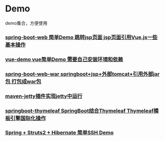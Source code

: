 # Demo
demo集合，方便使用

### [spring-boot-web 简单Demo 跳转jsp页面 jsp页面引用Vue.js一些基本操作](https://github.com/Folgerjun/demo/tree/master/spring-boot-demo)

### [vue-demo vue简单Demo 需要自己安装环境和依赖](https://github.com/Folgerjun/demo/tree/master/vue-demo)

### [spring-boot-web-war springboot+jsp+外部tomcat+引用外部jar包 打包成war包](https://github.com/Folgerjun/demo/tree/master/spring-boot-web-war)

### [maven-jetty插件实现jetty中运行](https://github.com/Folgerjun/demo/tree/master/maven-jetty)

### [springboot-thymeleaf SpringBoot结合Thymeleaf Thymeleaf模板引擎国际化操作](https://github.com/Folgerjun/demo/tree/master/springboot-thymeleaf)

### [Spring + Struts2 + Hibernate  简单SSH Demo](https://github.com/Folgerjun/demo/tree/master/ssht)
